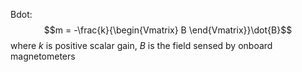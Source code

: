 Bdot:
$$m = -\frac{k}{\begin{Vmatrix}
B
\end{Vmatrix}}\dot{B}$$
where $k$ is positive scalar gain, $B$ is the field sensed by onboard magnetometers
